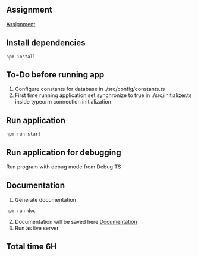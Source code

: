 ## Assignment
[Assignment](./assignment.txt)

## Install dependencies
```
npm install
```

## To-Do before running app
1. Configure constants for database in ./src/config/constants.ts
2. First time running application set synchronize to true in ./src/initializer.ts inside typeorm connection initialization

## Run application
```
npm run start
```

## Run application for debugging
Run program with debug mode from Debug TS

## Documentation
1. Generate documentation
```
npm run doc
```
2. Documentation will be saved here
[Documentation](docs/index.html)
3. Run as live server

## Total time 6H
